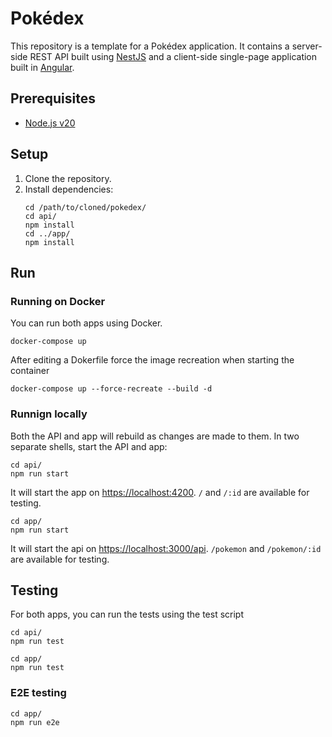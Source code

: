 # Pokédex

This repository is a template for a Pokédex application. It contains a server-side
REST API built using [NestJS](https://nestjs.com) and a client-side single-page
application built in [Angular](https://angular.dev).

## Prerequisites

- [Node.js v20](https://nodejs.org/en)

## Setup

1. Clone the repository.
2. Install dependencies:
   ```shell
   cd /path/to/cloned/pokedex/
   cd api/
   npm install
   cd ../app/
   npm install
   ```

## Run

### Running on Docker

You can run both apps using Docker.

```shell
docker-compose up
```

After editing a Dokerfile force the image recreation when starting the container

```shell
docker-compose up --force-recreate --build -d
```

### Runnign locally

Both the API and app will rebuild as changes are made to them.
In two separate shells, start the API and app:

```shell
cd api/
npm run start
```

It will start the app on [https://localhost:4200](https://localhost:4200). `/` and `/:id` are available for testing.

```shell
cd app/
npm run start
```

It will start the api on [https://localhost:3000/api](https://localhost:4200/api). `/pokemon` and `/pokemon/:id` are available for testing.

## Testing

For both apps, you can run the tests using the test script

```shell
cd api/
npm run test
```

```shell
cd app/
npm run test
```

### E2E testing

```shell
cd app/
npm run e2e
```
